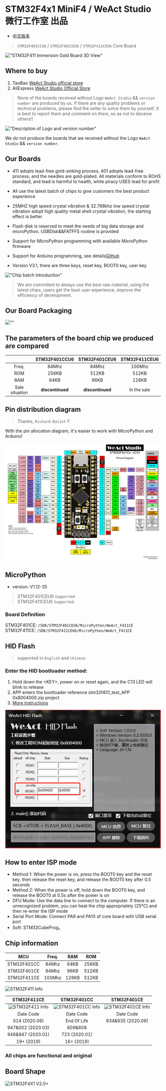 # STM32F4x1 MiniF4 / WeAct Studio 微行工作室 出品

- [中文版本](./README-zh.md)

> `STM32F401CCU6` / `STM32F401CEU6` / `STM32F411CEU6` Core Board

!["STM32F411 Immersion Gold Board 3D View"](./images/STM32F4x1-V22-3D.jpg)

## Where to buy

1. TaoBao [WeAct Studio official store](https://shop118454188.taobao.com/index.htm?spm=2013.1.w5002-17867322799.2.212f5cb16nqwNP)
2. AliExpress [WeAct Studio Official Store](https://weactstudio.aliexpress.com/store/1101545918)

> None of the boards received without Logo `WeAct Studio` && `version number` are produced by us. If there are any quality problems or technical problems, please find the seller to solve them by yourself. It is best to report them and comment on them, so as not to deceive others!!

!["Description of Logo and version number"](./images/STM32F4x1C_Logo&Version.png)

We do not produce the boards that we received without the Logo `WeAct Studio` && `version number`.

## Our Boards

- 411 adopts lead-free gold-sinking process, 401 adopts lead-free process, and the needles are gold-plated. All materials conform to ROHS standard, and lead is harmful to health, while piracy USES lead for profit

- All use the latest batch of chips to give customers the best product experience

- 25MHZ high speed crystal vibration & 32.768khz low speed crystal vibration adopt high quality metal shell crystal vibration, the starting effect is better

- Flash disk is reserved to meet the needs of big data storage and microPython. USBDisk&&FATFFS routine is provided

- Support for MicroPython programming with available MicroPython firmware

- Support for Arduino programming, see details[Github](https://github.com/stm32duino/Arduino_Core_STM32)

- Version V3.1, there are three keys, reset key, BOOT0 key, user key

!["Chip batch introduction"](./images/STM32F4x1_chip_display.png)

> We are committed to always use the best raw material, using the latest chips, users get the best user experience, improve the efficiency of development.

## Our Board Packaging

![""](./images/STM32F4x1_pack.png)

## The parameters of the board chip we produced are compared

|                |  STM32F401CCU6   |  STM32F401CEU6   | STM32F411CEU6 |
| :------------: | :--------------: | :--------------: | :-----------: |
|     Freq.      |      84Mhz       |      84Mhz       |    100Mhz     |
|      ROM       |      256KB       |      512KB       |     512KB     |
|      RAM       |       64KB       |       96KB       |     128KB     |
| Sale situation | **discontinued** | **discontinued** |  In the sale  |

## Pin distribution diagram

> Thanks, `Richard·Balint` !!

With the pin allocation diagram, it's easier to work with MicroPython and Arduino!

![ "/General document/STM32F4x1 v2.0+ Pin Layout"](./images/STM32F4x1_PinoutDiagram_RichardBalint.png)

## MicroPython

- version: V1.12-35

> STM32F401CEU6 `Supported`  
> STM32F411CEU6 `Supported`.

### Board Definition

STM32F401CE: `/SDK/STM32F401CEU6/MicroPython/WeAct_F411CE`  
STM32F411CE: `/SDK/STM32F411CEU6/MicroPython/WeAct_F411CE`

## HID Flash

> supported in `English` and `Chinese`

### Enter the HID bootloader method:

1. Hold down the \<KEY\>, power on or reset again, and the C13 LED will blink to release
2. APP enters the bootloader reference stm32f401_test_APP 0x8004000.zip project
3. [More instructions](./Soft/WeAct_HID_FW_Bootloader/README.md)

![WeAct HID Flash](images/HIDFlash2.png)

## How to enter ISP mode

- Method 1: When the power is on, press the BOOT0 key and the reset key, then release the reset key, and release the BOOT0 key after 0.5 seconds
- Method 2: When the power is off, hold down the BOOT0 key, and release the BOOT0 at 0.5s after the power is on
- DFU Mode: Use the data line to connect to the computer. If there is an unrecognized problem, you can heat the chip appropriately (25°C) and then re-enter the ISP mode
- Serial Port Mode: Connect PA9 and PA10 of core board with USB serial port
- Soft: STM32CubeProg。

## Chip information

|     MCU     | Freq.  |  RAM  |  ROM  |
| :---------: | :----: | :---: | :---: |
| STM32F401CC | 84Mhz  | 64KB  | 256KB |
| STM32F401CE | 84Mhz  | 96KB  | 512KB |
| STM32F411CE | 100Mhz | 128KB | 512KB |

![STM32F411 Info](./images/DeviceMarkingUFQFPN48.png)

|                   STM32F411CE                   |                     STM32F401CC                     |                     STM32F401CE                     |
| :---------------------------------------------: | :-------------------------------------------------: | :-------------------------------------------------: |
| ![STM32F411 Info](./images/stm32f411_dinfo.png) | ![STM32F401CC Info](./images/stm32f401cc_dinfo.png) | ![STM32F401CE Info](./images/stm32f401ce_dinfo.png) |
|                    Date Code                    |                      Date Code                      |                      Date Code                      |
|                  014 (2020.06)                  |                     End Of Life                     |                  934&935 (2020.06)                  |
|                947&002 (2020.03)                |                       609&608                       |
|                946&947 (2020.01)                |                    723 (2020.01)                    |
|                   19+ (2019)                    |                     16+ (2019)                      |

### All chips are functional and original

## Board Shape

![STM32F4X1 V2.0+](./images/STM32F4x1-V20+BoardShape.png "Board Shape")
